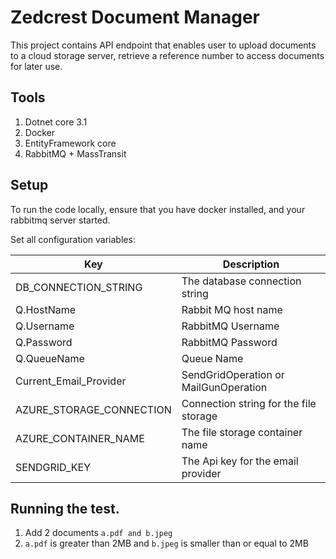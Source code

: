 # Zedcrest Document Manager
 This project contains API endpoint that enables user to upload documents to a cloud storage server, retrieve a reference number to access documents for later use.
## Tools
1. Dotnet core 3.1
2. Docker
3. EntityFramework core
4. RabbitMQ  + MassTransit

## Setup

To run the code locally, ensure that you have docker installed, and your rabbitmq server started.

Set all configuration variables:

| Key | Description |
| ----------- | ----------- |
| DB_CONNECTION_STRING | The database connection string |
| Q.HostName  | Rabbit MQ host name
|Q.Username | RabbitMQ Username
|Q.Password | RabbitMQ Password
|Q.QueueName | Queue Name|
|Current_Email_Provider | SendGridOperation or MailGunOperation
|AZURE_STORAGE_CONNECTION | Connection string for the file storage
|AZURE_CONTAINER_NAME |The file storage container name
|SENDGRID_KEY | The Api key for the email provider

## Running the test.

1. Add 2 documents  ``` a.pdf and b.jpeg ```  
2. ``` a.pdf ``` is greater than 2MB and ``` b.jpeg ``` is smaller than or equal to 2MB